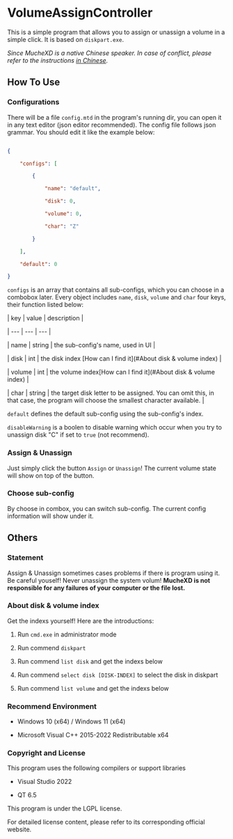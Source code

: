 # VolumeAssignController

This is a simple program that allows you to assign or unassign a volume in a simple click. It is based on `diskpart.exe`.

*Since MucheXD is a native Chinese speaker. In case of conflict, please refer to the instructions [in Chinese](README_ZH.md).*

## How To Use

### Configurations

There will be a file `config.mtd` in the program's running dir, you can open it in any text editor (json editor recommended). The config file follows json grammar. You should edit it like the example below:

```json

{

    "configs": [

        {

            "name": "default",

            "disk": 0,

            "volume": 0,

            "char": "Z"

        }

    ],

    "default": 0

}

```

`configs` is an array that contains all sub-configs, which you can choose in a combobox later. Every object includes `name`, `disk`, `volume` and `char` four keys, their function listed below:

| key | value | description |

| --- | --- | --- |

| name | string | the sub-config's name, used in UI |

| disk | int | the disk index [How can I find it](#About disk & volume index) |

| volume | int | the volume index[How can I find it](#About disk & volume index) |

| char | string | the target disk letter to be assigned. You can omit this, in that case, the program will choose the smallest character available. |

`default` defines the default sub-config using the sub-config's index.

`disableWarning` is a boolen to disable warning which occur when you try to unassign disk "C" if set to `true` (not recommend).

### Assign & Unassign

Just simply click the button `Assign` or `Unassign`! The current volume state will show on top of the button.

### Choose sub-config

By choose in combox, you can switch sub-config. The current config information will show under it.

## Others

### Statement

Assign & Unassign sometimes cases problems if there is program using it. Be careful youself! Never unassign the system volum! **MucheXD is not responsible for any failures of your computer or the file lost.**

### About disk & volume index

Get the indexs yourself! Here are the introductions:

1. Run `cmd.exe` in administrator mode

  

2. Run commend `diskpart`

  

3. Run commend `list disk` and get the indexs below

  

4. Run commend `select disk [DISK-INDEX]` to select the disk in diskpart

  

5. Run commend `list volume` and get the indexs below

  

### Recommend Environment

- Windows 10 (x64) / Windows 11 (x64)

  

- Microsoft Visual C++ 2015-2022 Redistributable x64

  

### Copyright and License

This program uses the following compilers or support libraries

- Visual Studio 2022

  

- QT 6.5

  

This program is under the LGPL license.

For detailed license content, please refer to its corresponding official website.
